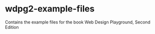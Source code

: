 # wdpg2-example-files
Contains the example files for the book Web Design Playground, Second Edition

